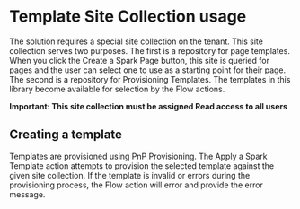# Template Site Collection usage

The solution requires a special site collection on the tenant. This site collection serves two purposes. The first is a repository for page templates. When you click the Create a Spark Page button, this site is queried for pages and the user can select one to use as a starting point for their page. The second is a repository for Provisioning Templates. The templates in this library become available for selection by the Flow actions.

**Important: This site collection must be assigned Read access to all users**

## Creating a template
Templates are provisioned using PnP Provisioning. The Apply a Spark Template action attempts to provision the selected template against the given site collection. If the template is invalid or errors during the provisioning process, the Flow action will error and provide the error message.  
